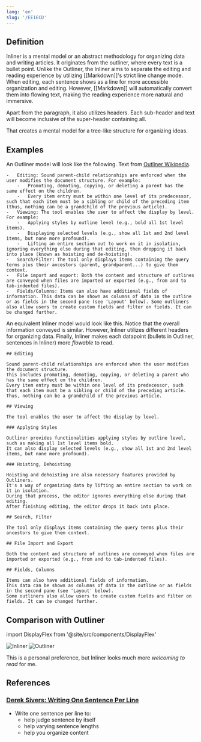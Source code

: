 ```yaml
---
lang: 'en'
slug: '/EE1ECD'
---
```


## Definition

Inliner is a mental model or an abstract methodology for organizing data and writing articles.
It originates from the outliner, where every text is a bullet point.
Unlike the Outliner, the Inliner aims to separate the editing and reading experience by utilizing [[Markdown]]'s strict line change mode.
When editing, each sentence shows as a line for more accessible organization and editing.
However, [[Markdown]] will automatically convert them into flowing text, making the reading experience more natural and immersive.

Apart from the paragraph, it also utilizes headers.
Each sub-header and text will become inclusive of the super-header containing all.

That creates a mental model for a tree-like structure for organizing ideas.

## Examples

An Outliner model will look like the following. Text from [Outliner Wikipedia](https://en.wikipedia.org/wiki/Outliner).

```
-   Editing: Sound parent-child relationships are enforced when the user modifies the document structure. For example:
    -   Promoting, demoting, copying, or deleting a parent has the same effect on the children.
    -   Every item entry must be within one level of its predecessor, such that each item must be a sibling or child of the preceding item (thus, nothing can be a grandchild of the previous article).
-   Viewing: The tool enables the user to affect the display by level. For example:
    -   Applying styles by outline level (e.g., bold all 1st level items).
    -   Displaying selected levels (e.g., show all 1st and 2nd level items, but none more profound).
    -   Lifting an entire section out to work on it in isolation, ignoring everything else during that editing, then dropping it back into place (known as hoisting and de-hoisting).
-   Search/Filter: The tool only displays items containing the query terms plus their ancestors (parent, grandparent...) to give them context.
-   File import and export: Both the content and structure of outlines are conveyed when files are imported or exported (e.g., from and to tab-indented files).
-   Fields/Columns: Items can also have additional fields of information. This data can be shown as columns of data in the outline or as fields in the second pane (see 'Layout' below). Some outliners also allow users to create custom fields and filter on fields. It can be changed further.
```

An equivalent Inliner model would look like this.
Notice that the overall information conveyed is similar.
However, Inliner utilizes different headers for organizing data.
Finally, Inliner makes each datapoint (bullets in Outliner, sentences in Inliner) more _flowable_ to read.

```
## Editing

Sound parent-child relationships are enforced when the user modifies the document structure.
This includes promoting, demoting, copying, or deleting a parent who has the same effect on the children.
Every item entry must be within one level of its predecessor, such that each item must be a sibling or child of the preceding article.
Thus, nothing can be a grandchild of the previous article.

## Viewing

The tool enables the user to affect the display by level.

### Applying Styles

Outliner provides functionalities applying styles by outline level, such as making all 1st level items bold.
It can also display selected levels (e.g., show all 1st and 2nd level items, but none more profound).

### Hoisting, Dehoisting

Hoisting and dehoisting are also necessary features provided by Outliners.
It's a way of organizing data by lifting an entire section to work on it in isolation.
During that process, the editor ignores everything else during that editing.
After finishing editing, the editor drops it back into place.

## Search, Filter

The tool only displays items containing the query terms plus their ancestors to give them context.

## File Import and Export

Both the content and structure of outlines are conveyed when files are imported or exported (e.g., from and to tab-indented files).

## Fields, Columns

Items can also have additional fields of information.
This data can be shown as columns of data in the outline or as fields in the second pane (see 'Layout' below).
Some outliners also allow users to create custom fields and filter on fields. It can be changed further.
```

## Comparison with Outliner

import DisplayFlex from '@site/src/components/DisplayFlex'

<DisplayFlex>

![Inliner](../Assets/069CA2.png)
![Outliner](../Assets/F9FF01.png)

</DisplayFlex>

This is a personal preference, but Inliner looks much more _welcoming to read_ for me.

## References

### [Derek Sivers: Writing One Sentence Per Line](https://sive.rs/1s)

- Write one sentence per line to:
  - help judge sentence by itself
  - help varying sentence lengths
  - help you organize content
